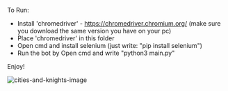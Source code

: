 To Run:

* Install 'chromedriver' - https://chromedriver.chromium.org/ (make sure you download the same version you have on your pc)
* Place 'chromedriver' in this folder
* Open cmd and install selenium (just write: "pip install selenium")
* Run the bot by Open cmd and write "python3 main.py"


Enjoy!


![cities-and-knights-image](https://user-images.githubusercontent.com/84729141/228018286-e3bd7b2f-ea2c-43f3-8da9-21eaceeabc0b.png)

